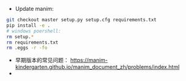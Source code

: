* Update manim:
```bash
git checkout master setup.py setup.cfg requirements.txt
pip install -e .
# windows poershell:
rm setup.*
rm requirements.txt
rm .eggs -r -fo
```

* 早期版本的常见问题：
  https://manim-kindergarten.github.io/manim_document_zh/problems/index.html
* 